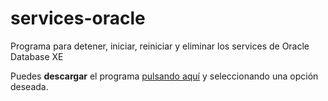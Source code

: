 # services-oracle
Programa para detener, iniciar, reiniciar y eliminar los services de Oracle Database XE

Puedes **descargar** el programa [pulsando aquí](https://github.com/16maniatic/servicios-oracle/releases/tag/OracleSE) y seleccionando una opción deseada.
